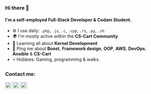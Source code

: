### Hi there 👋

#### I'm a self-employed Full-Stack Developer & Codam Student.

- ⚙️ I use daily: `.php`, `.js`, `.c`, `.cpp`, `.rs`, `.py`, `.sh`
- 🌍 I'm mostly active within the **CS-Cart Community**
- 🌱 Learning all about **Kernel Development**
- 💬 Ping me about **Boost**, **Framework design**, **OOP**, **AWS**, **DevOps**, **Ansible** & **CS-Cart**
- ⚡️ Hobbies: Gaming, programming & walks.


### Contact me:
[<img align="left" alt="Harm Smits | LinkedIn" width="22px" src="https://cdn.jsdelivr.net/npm/simple-icons@v3/icons/linkedin.svg" />][linkedin]
[<img align="left" alt="Harm Smits | Twitter" width="22px" src="https://cdn.jsdelivr.net/npm/simple-icons@v3/icons/twitter.svg" />][twitter]
[<img align="left" alt="Harm Smits | Keybase" width="22px" src="https://cdn.jsdelivr.net/npm/simple-icons@v3/icons/keybase.svg" />][keybase]

[linkedin]: https://www.linkedin.com/in/harmsmits/
[twitter]: https://twitter.com/harmsmitsdev
[keybase]: https://keybase.io/hsmits
